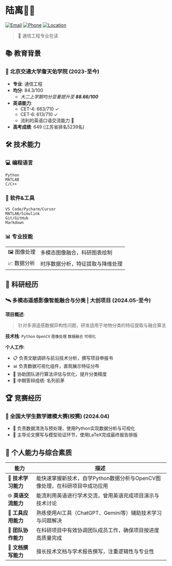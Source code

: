# 陆离👩‍💻

[![Email](https://img.shields.io/badge/Email-wss43214321%40gmail.com-blue?style=flat-square&logo=gmail)](mailto:wss43214321@gmail.com) 
[![Phone](https://img.shields.io/badge/Phone-13532553390-green?style=flat-square&logo=whatsapp)](tel:13532553390)
[![Location](https://img.shields.io/badge/Location-Beijing-red?style=flat-square&logo=google-maps)](https://www.bjtu.edu.cn/)

> 🚀 通信工程专业在读

## 📚 教育背景

### 🏫 北京交通大学詹天佑学院 (2023-至今)
- **专业**: 通信工程
- **均分**: 84.3/100 
  - *大二上学期均分显著提升至 **88.66/100***
- **英语能力**: 
  - CET-4: 663/710 ✓
  - CET-6: 613/710 ✓
  - 流利的英语口语交流能力 💬
- **高考成绩**: 649 (江苏省排名5239名)


## 🛠️ 技术能力

### 💻 编程语言
```
Python
MATLAB
C/C++ 
```

### 🧰 软件&工具
```
VS Code/Pycharm/Cursor
MATLAB/Simulink
Git/GitHub
Markdown
```

### 📊 专业技能

<table>
  <tr>
    <td>🖼️ 图像处理</td>
    <td>多模态图像融合，科研图表绘制</td>
  </tr>
  <tr>
    <td>📈 数据分析</td>
    <td>时序数据分析，特征提取与降维处理</td>
  </tr>
</table>

## 🔬 科研经历

### 🛰️ 多模态遥感影像智能融合与分类 | 大创项目 (2024.05-至今)

**项目概述**:
> 针对多源遥感数据异构性问题，研发适用于地物分类的特征提取与融合算法

**技术栈**:
`Python` `OpenCV` `图像处理` `数据融合` `可视化`

**个人工作**:
- 📋 负责文献调研与前沿技术分析，撰写项目申报书
- 📊 负责数据可视化组件，直观展示特征分布
- 🤝 协助团队进行算法评估与优化，提升分类精度
- 💯 中期答辩成绩: 名列前茅


## 🏆 竞赛经历

### 🧮 全国大学生数学建模大赛(校赛) (2024.04)

- 🧹 负责数据清洗与预处理，使用Python实现数据分析与可视化
- 📝 主导论文撰写与模型验证环节，使用LaTeX完成最终报告排版

## 🌟 个人能力与综合素质

| 能力 | 描述 |
|-----|------|
| 🚀 **技术学习能力** | 能快速掌握新技术，自学Python数据分析与OpenCV图像处理，在科研项目中成功应用 |
| 🌐 **英语交流能力** | 能流利用英语进行学术交流，曾用英语完成项目演示与技术讨论 |
| 🤖 **工具应用能力** | 熟练使用AI工具（ChatGPT、Gemini等）辅助技术学习与问题解决 |
| 👥 **团队协作能力** | 在科研项目中有效协调团队成员工作，确保项目按进度高质量完成 |
| 📄 **文档撰写能力** | 擅长技术文档与学术报告撰写，注重逻辑性与专业性 |
